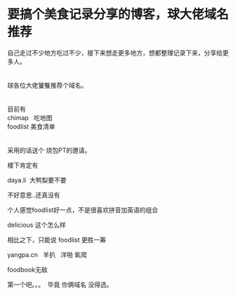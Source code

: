 # 要搞个美食记录分享的博客，球大佬域名推荐


自己走过不少地方吃过不少，接下来想走更多地方，想都整理记录下来，分享给更多人。<br />
<br />
<br />
球各位大佬饕餮推荐个域名。<br />
<br />
<br />
目前有<br />
chimap&nbsp; &nbsp;吃地图<br />
foodlist 美食清单<br />
<br />
<br />
采用的话送个 烧包PT的邀请。<br />


楼下肯定有

daya.li&nbsp;&nbsp;大鸭梨要不要

不好意思..还真没有

个人感觉foodlist好一点，不是很喜欢拼音加英语的组合

delicious 这个怎么样

相比之下，只能说 foodlist 更胜一筹

yangpa.cn&nbsp; &nbsp;羊扒&nbsp; &nbsp;洋啪 氧爬

foodbook无敌<img id="aimg_N9LYF" onclick="zoom(this, this.src, 0, 0, 0)" class="zoom" src="https://cdn.jsdelivr.net/gh/hishis/forum-master/public/images/patch.gif" onmouseover="img_onmouseoverfunc(this)" onload="thumbImg(this)" border="0" alt="" />

 第一个吧。。。&nbsp;&nbsp;毕竟 你俩域名 没得选。
